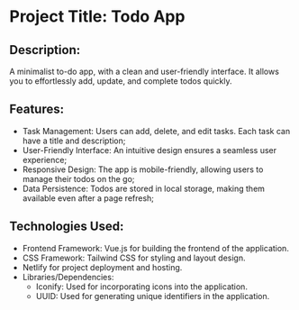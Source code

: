 # Project Title: Todo App

## Description:

A minimalist to-do app, with a clean and user-friendly interface. It allows you to effortlessly add, update, and complete todos quickly.

## Features:

- Task Management: Users can add, delete, and edit tasks. Each task can have a title and description;
- User-Friendly Interface: An intuitive design ensures a seamless user experience;
- Responsive Design: The app is mobile-friendly, allowing users to manage their todos on the go;
- Data Persistence: Todos are stored in local storage, making them available even after a page refresh;

## Technologies Used:

- Frontend Framework: Vue.js for building the frontend of the application.
- CSS Framework: Tailwind CSS for styling and layout design.
- Netlify for project deployment and hosting.
- Libraries/Dependencies:
    - Iconify: Used for incorporating icons into the application.
    - UUID: Used for generating unique identifiers in the application.

